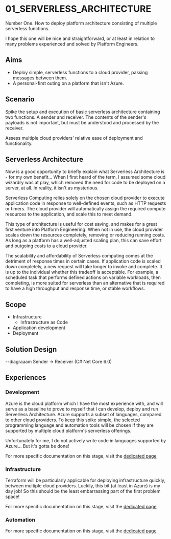 # 01_SERVERLESS_ARCHITECTURE

Number One. How to deploy platform architecture consisting of multiple serverless functions.

I hope this one will be nice and straightforward, or at least in relation to many problems experienced and solved by Platform Engineers.

## Aims
- Deploy simple, serverless functions to a cloud provider, passing messages between them. 
- A personal-first outing on a platform that isn't Azure.

## Scenario
Spike the setup and execution of basic serverless architecture containing two functions. A sender and receiver. The contents of the sender's payloads is not important, but must be understood and processed by the receiver.

Assess multiple cloud providers' relative ease of deployment and functionality.

## Serverless Architecture

Now is a good opportunity to briefly explain what Serverless Architecture is - for my own benefit... When I first heard of the term, I assumed some cloud wizardry was at play, which removed the need for code to be deployed on a server, at all. In reality, it isn't as mysterious.

Serverless Computing relies solely on the chosen cloud provider to execute application code in response to well-defined events, such as HTTP requests or timers. The cloud provider will automatically assign the required compute resources to the application, and scale this to meet demand. 

This type of architecture is useful for cost saving, and makes for a great first venture into Platform Engineering. When not in use, the cloud provider scales down the resources completely, removing or reducing running costs. As long as a platform has a well-adjusted scaling plan, this can save effort and outgoing costs to a cloud provider.

The scalability and affordability of Serverless computing comes at the detriment of response times in certain cases. If application code is scaled down completely, a new request will take longer to invoke and complete. It is up to the individual whether this tradeoff is acceptable. For example, a scheduled task that performs defined actions on variable workloads, then completing, is more suited for serverless than an alternative that is required to have a high throughput and response time, or stable workflows.

## Scope

- Infrastructure
    - Infrastructure as Code
- Application development
- Deployment

## Solution Design

--diagraaam
Sender -> Receiver (C# Net Core 6.0)

## Experiences

### Development

Azure is the cloud platform which I have the most experience with, and will serve as a baseline to prove to myself that I can develop, deploy and run Serverless Architecture. Azure supports a subset of languages, compared to other cloud providers. To keep this spike simple, the selected programming language and automation tools will be chosen if they are supported by multiple cloud platform's serverless offerings. 

Unfortunately for me, I do not actively write code in languages supported by Azure... But it's gotta be done!

For more specific documentation on this stage, visit the [dedicated page](01_development.md)

### Infrastructure

Terraform will be particularly applicable for deploying infrastructure quickly, between multiple cloud providers. Luckily, this bit (at least in Azure) is my day job! So this should be the least embarrassing part of the first problem space!

For more specific documentation on this stage, visit the [dedicated page]()

### Automation

For more specific documentation on this stage, visit the [dedicated page]()
